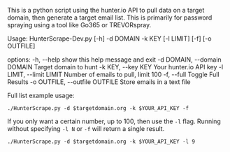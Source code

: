 This is a python script using the hunter.io API to pull data on a target domain, then generate a target email list. This is primarily for password spraying using a tool like Go365 or TREVORspray.

Usage: HunterScrape-Dev.py [-h] -d DOMAIN -k KEY [-l LIMIT]  [-f] [-o OUTFILE]

options:
  -h, --help            show this help message and exit
  -d DOMAIN, --domain DOMAIN
                        Target domain to hunt
  -k KEY, --key KEY     Your hunter.io API key
  -l LIMIT, --limit LIMIT
                        Number of emails to pull, limit 100
  -f, --full            Toggle Full Results
  -o OUTFILE, --outfile OUTFILE
                        Store emails in a text file

Full list example usage:

`./HunterScrape.py -d $targetdomain.org -k $YOUR_API_KEY -f`

If you only want a certain number, up to 100, then use the `-l` flag. Running without specifying `-l N` or `-f` will return a single result.

`./HunterScrape.py -d $targetdomain.org -k $YOUR_API_KEY -l 9`


